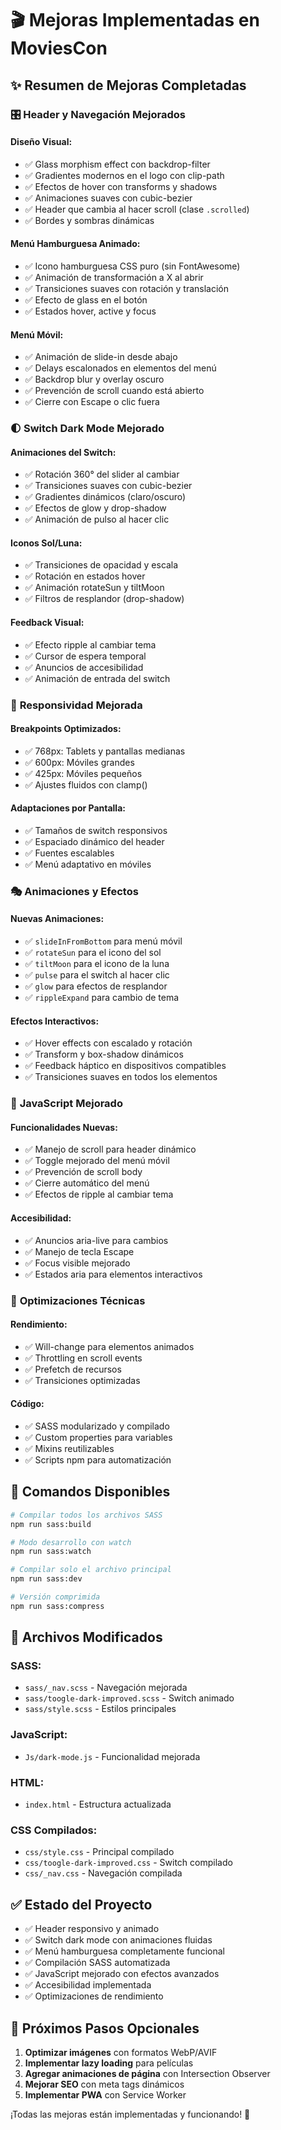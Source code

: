 # 🎬 Mejoras Implementadas en MoviesCon

## ✨ Resumen de Mejoras Completadas

### 🎛️ **Header y Navegación Mejorados**

#### **Diseño Visual:**
- ✅ Glass morphism effect con backdrop-filter
- ✅ Gradientes modernos en el logo con clip-path
- ✅ Efectos de hover con transforms y shadows
- ✅ Animaciones suaves con cubic-bezier
- ✅ Header que cambia al hacer scroll (clase `.scrolled`)
- ✅ Bordes y sombras dinámicas

#### **Menú Hamburguesa Animado:**
- ✅ Icono hamburguesa CSS puro (sin FontAwesome)
- ✅ Animación de transformación a X al abrir
- ✅ Transiciones suaves con rotación y translación
- ✅ Efecto de glass en el botón
- ✅ Estados hover, active y focus

#### **Menú Móvil:**
- ✅ Animación de slide-in desde abajo
- ✅ Delays escalonados en elementos del menú
- ✅ Backdrop blur y overlay oscuro
- ✅ Prevención de scroll cuando está abierto
- ✅ Cierre con Escape o clic fuera

### 🌓 **Switch Dark Mode Mejorado**

#### **Animaciones del Switch:**
- ✅ Rotación 360° del slider al cambiar
- ✅ Transiciones suaves con cubic-bezier
- ✅ Gradientes dinámicos (claro/oscuro)
- ✅ Efectos de glow y drop-shadow
- ✅ Animación de pulso al hacer clic

#### **Iconos Sol/Luna:**
- ✅ Transiciones de opacidad y escala
- ✅ Rotación en estados hover
- ✅ Animación rotateSun y tiltMoon
- ✅ Filtros de resplandor (drop-shadow)

#### **Feedback Visual:**
- ✅ Efecto ripple al cambiar tema
- ✅ Cursor de espera temporal
- ✅ Anuncios de accesibilidad
- ✅ Animación de entrada del switch

### 📱 **Responsividad Mejorada**

#### **Breakpoints Optimizados:**
- ✅ 768px: Tablets y pantallas medianas
- ✅ 600px: Móviles grandes
- ✅ 425px: Móviles pequeños
- ✅ Ajustes fluidos con clamp()

#### **Adaptaciones por Pantalla:**
- ✅ Tamaños de switch responsivos
- ✅ Espaciado dinámico del header
- ✅ Fuentes escalables
- ✅ Menú adaptativo en móviles

### 🎭 **Animaciones y Efectos**

#### **Nuevas Animaciones:**
- ✅ `slideInFromBottom` para menú móvil
- ✅ `rotateSun` para el icono del sol
- ✅ `tiltMoon` para el icono de la luna
- ✅ `pulse` para el switch al hacer clic
- ✅ `glow` para efectos de resplandor
- ✅ `rippleExpand` para cambio de tema

#### **Efectos Interactivos:**
- ✅ Hover effects con escalado y rotación
- ✅ Transform y box-shadow dinámicos
- ✅ Feedback háptico en dispositivos compatibles
- ✅ Transiciones suaves en todos los elementos

### 🎯 **JavaScript Mejorado**

#### **Funcionalidades Nuevas:**
- ✅ Manejo de scroll para header dinámico
- ✅ Toggle mejorado del menú móvil
- ✅ Prevención de scroll body
- ✅ Cierre automático del menú
- ✅ Efectos de ripple al cambiar tema

#### **Accesibilidad:**
- ✅ Anuncios aria-live para cambios
- ✅ Manejo de tecla Escape
- ✅ Focus visible mejorado
- ✅ Estados aria para elementos interactivos

### 🔧 **Optimizaciones Técnicas**

#### **Rendimiento:**
- ✅ Will-change para elementos animados
- ✅ Throttling en scroll events
- ✅ Prefetch de recursos
- ✅ Transiciones optimizadas

#### **Código:**
- ✅ SASS modularizado y compilado
- ✅ Custom properties para variables
- ✅ Mixins reutilizables
- ✅ Scripts npm para automatización

## 🚀 **Comandos Disponibles**

```bash
# Compilar todos los archivos SASS
npm run sass:build

# Modo desarrollo con watch
npm run sass:watch

# Compilar solo el archivo principal
npm run sass:dev

# Versión comprimida
npm run sass:compress
```

## 📁 **Archivos Modificados**

### **SASS:**
- `sass/_nav.scss` - Navegación mejorada
- `sass/toogle-dark-improved.scss` - Switch animado
- `sass/style.scss` - Estilos principales

### **JavaScript:**
- `Js/dark-mode.js` - Funcionalidad mejorada

### **HTML:**
- `index.html` - Estructura actualizada

### **CSS Compilados:**
- `css/style.css` - Principal compilado
- `css/toogle-dark-improved.css` - Switch compilado
- `css/_nav.css` - Navegación compilada

## ✅ **Estado del Proyecto**

- ✅ Header responsivo y animado
- ✅ Switch dark mode con animaciones fluidas
- ✅ Menú hamburguesa completamente funcional
- ✅ Compilación SASS automatizada
- ✅ JavaScript mejorado con efectos avanzados
- ✅ Accesibilidad implementada
- ✅ Optimizaciones de rendimiento

## 🎨 **Próximos Pasos Opcionales**

1. **Optimizar imágenes** con formatos WebP/AVIF
2. **Implementar lazy loading** para películas
3. **Agregar animaciones de página** con Intersection Observer
4. **Mejorar SEO** con meta tags dinámicos
5. **Implementar PWA** con Service Worker

¡Todas las mejoras están implementadas y funcionando! 🎉
